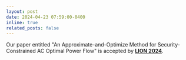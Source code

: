 ```yaml
---
layout: post
date: 2024-04-23 07:59:00-0400
inline: true
related_posts: false
---
```


Our paper entitled "An Approximate-and-Optimize Method for Security-Constrained AC Optimal Power Flow" is accepted by **[LION 2024](https://www.lion18.unina.it/)**.
